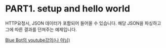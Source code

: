 # PART1. setup and hello world

HTTP요청시, JSON 데이터가 포함되어 들어올 수 있습니다. 해당 JSON을 파싱하고 그에 따른 결과를 던져주는 예제입니다.

[Blue Bot의 youtube강의(나 아님)](https://youtu.be/9VEJyPFz7WY)
